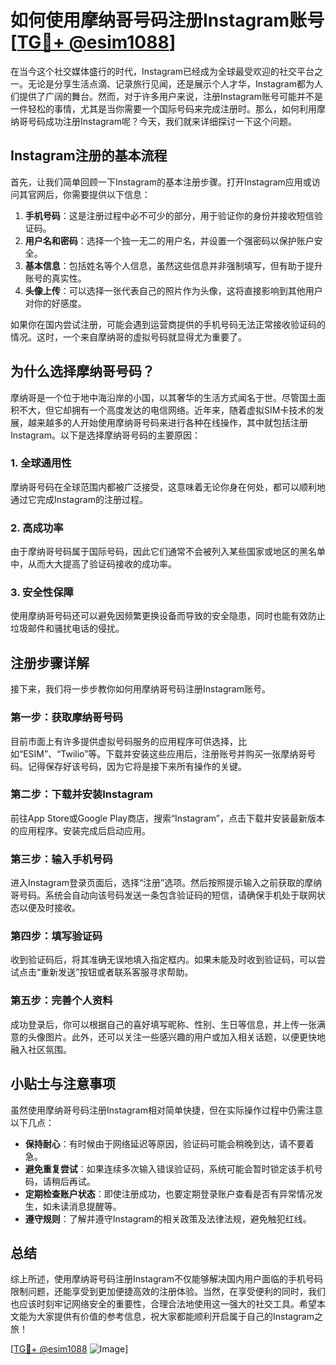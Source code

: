 # 如何使用摩纳哥号码注册Instagram账号[[TG💪+ @esim1088](https://t.me/s/esim1088)]

在当今这个社交媒体盛行的时代，Instagram已经成为全球最受欢迎的社交平台之一。无论是分享生活点滴、记录旅行见闻，还是展示个人才华，Instagram都为人们提供了广阔的舞台。然而，对于许多用户来说，注册Instagram账号可能并不是一件轻松的事情，尤其是当你需要一个国际号码来完成注册时。那么，如何利用摩纳哥号码成功注册Instagram呢？今天，我们就来详细探讨一下这个问题。

## Instagram注册的基本流程

首先，让我们简单回顾一下Instagram的基本注册步骤。打开Instagram应用或访问其官网后，你需要提供以下信息：

1. **手机号码**：这是注册过程中必不可少的部分，用于验证你的身份并接收短信验证码。
2. **用户名和密码**：选择一个独一无二的用户名，并设置一个强密码以保护账户安全。
3. **基本信息**：包括姓名等个人信息，虽然这些信息并非强制填写，但有助于提升账号的真实性。
4. **头像上传**：可以选择一张代表自己的照片作为头像，这将直接影响到其他用户对你的好感度。

如果你在国内尝试注册，可能会遇到运营商提供的手机号码无法正常接收验证码的情况。这时，一个来自摩纳哥的虚拟号码就显得尤为重要了。

## 为什么选择摩纳哥号码？

摩纳哥是一个位于地中海沿岸的小国，以其奢华的生活方式闻名于世。尽管国土面积不大，但它却拥有一个高度发达的电信网络。近年来，随着虚拟SIM卡技术的发展，越来越多的人开始使用摩纳哥号码来进行各种在线操作，其中就包括注册Instagram。以下是选择摩纳哥号码的主要原因：

### 1. 全球通用性
摩纳哥号码在全球范围内都被广泛接受，这意味着无论你身在何处，都可以顺利地通过它完成Instagram的注册过程。

### 2. 高成功率
由于摩纳哥号码属于国际号码，因此它们通常不会被列入某些国家或地区的黑名单中，从而大大提高了验证码接收的成功率。

### 3. 安全性保障
使用摩纳哥号码还可以避免因频繁更换设备而导致的安全隐患，同时也能有效防止垃圾邮件和骚扰电话的侵扰。

## 注册步骤详解

接下来，我们将一步步教你如何用摩纳哥号码注册Instagram账号。

### 第一步：获取摩纳哥号码
目前市面上有许多提供虚拟号码服务的应用程序可供选择，比如“ESIM”、“Twilio”等。下载并安装这些应用后，注册账号并购买一张摩纳哥号码。记得保存好该号码，因为它将是接下来所有操作的关键。

### 第二步：下载并安装Instagram
前往App Store或Google Play商店，搜索“Instagram”，点击下载并安装最新版本的应用程序。安装完成后启动应用。

### 第三步：输入手机号码
进入Instagram登录页面后，选择“注册”选项。然后按照提示输入之前获取的摩纳哥号码。系统会自动向该号码发送一条包含验证码的短信，请确保手机处于联网状态以便及时接收。

### 第四步：填写验证码
收到验证码后，将其准确无误地填入指定框内。如果未能及时收到验证码，可以尝试点击“重新发送”按钮或者联系客服寻求帮助。

### 第五步：完善个人资料
成功登录后，你可以根据自己的喜好填写昵称、性别、生日等信息，并上传一张满意的头像图片。此外，还可以关注一些感兴趣的用户或加入相关话题，以便更快地融入社区氛围。

## 小贴士与注意事项

虽然使用摩纳哥号码注册Instagram相对简单快捷，但在实际操作过程中仍需注意以下几点：

- **保持耐心**：有时候由于网络延迟等原因，验证码可能会稍晚到达，请不要着急。
- **避免重复尝试**：如果连续多次输入错误验证码，系统可能会暂时锁定该手机号码，请稍后再试。
- **定期检查账户状态**：即使注册成功，也要定期登录账户查看是否有异常情况发生，如未读消息提醒等。
- **遵守规则**：了解并遵守Instagram的相关政策及法律法规，避免触犯红线。

## 总结

综上所述，使用摩纳哥号码注册Instagram不仅能够解决国内用户面临的手机号码限制问题，还能享受到更加便捷高效的注册体验。当然，在享受便利的同时，我们也应该时刻牢记网络安全的重要性，合理合法地使用这一强大的社交工具。希望本文能为大家提供有价值的参考信息，祝大家都能顺利开启属于自己的Instagram之旅！

[[TG💪+ @esim1088](https://t.me/s/esim1088) ![Image](https://i.postimg.cc/4NQfJmqS/Snipaste-2025-05-13-00-14-12.png)]